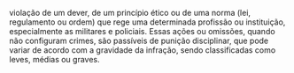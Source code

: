 violação de um dever, de um princípio ético ou de uma norma (lei, regulamento ou ordem) que rege uma determinada profissão ou instituição, especialmente as militares e policiais. Essas ações ou omissões, quando não configuram crimes, são passíveis de punição disciplinar, que pode variar de acordo com a gravidade da infração, sendo classificadas como leves, médias ou graves.